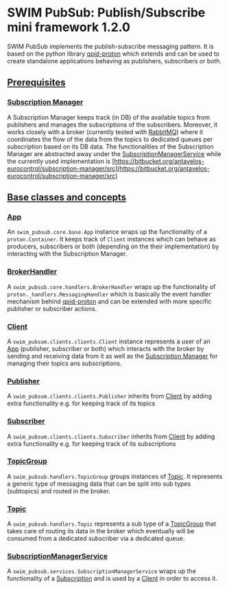 # SWIM PubSub: Publish/Subscribe mini framework 1.2.0

SWIM PubSub implements the publish-subscribe messaging pattern. It is based on the python library [qpid-proton](https://github.com/apache/qpid-proton/tree/master/python)
which extends and can be used to create standalone applications behaving as publishers, subscribers or both.


## [Prerequisites](#prerequisites)

### [Subscription Manager](#subscription-manager)
A Subscription Manager keeps track (in DB) of the available topics from publishers and manages the subscriptions of the
subscribers. Moreover, it works closely with a broker (currently tested with [RabbitMQ](https://www.rabbitmq.com/))
where it coordinates the flow of the data from the topics to dedicated queues per subscription based on its DB data. The
functionalities of the Subscription Manager are abstracted away under the [SubscriptionManagerService]() while the
currently used implementation is
[https://bitbucket.org/antavelos-eurocontrol/subscription-manager/src](https://bitbucket.org/antavelos-eurocontrol/subscription-manager/src)


## [Base classes and concepts](#base-classes-and-concepts)

### [App](#app)
An `swim_pubsub.core.base.App` instance wraps up the functionality of a `proton.Container`. It keeps track of `Client`
instances which can behave as producers, subscribers or both (depending on the their implementation) by interacting
with the Subscription Manager.

### [BrokerHandler](#broker-handler)
A `swim_pubsub.core.handlers.BrokerHandler` wraps up the functionality of `proton._handlers.MessagingHandler` which is
basically the event handler mechanism behind [qpid-proton](https://github.com/apache/qpid-proton/tree/master/python) and
can be extended with more specific publisher or subscriber actions.

### [Client](#client)
A `swim_pubsum.clients.clients.Client` instance represents a user of an <a href="#app">App</a> (publisher, subscriber or both) which
interacts with the broker by sending and receiving data from it as well as the [Subscription Manager]() for managing
their topics ans subscriptions.

### [Publisher](#publisher)
A `swim_pubsum.clients.clients.Publisher` inherits from <a href="#client">Client</a> by adding extra functionality e.g. for keeping track
of its topics

### [Subscriber](#subscriber)
A `swim_pubsum.clients.clients.Subscriber` inherits from <a href="#client">Client</a> by adding extra functionality e.g. for keeping track
of its subscriptions

### [TopicGroup](#topic-group)
A `swim_pubsub.handlers.TopicGroup` groups instances of <a href="#topic">Topic</a>. It represents a generic type of messaging data that
can be split into sub types (subtopics) and routed in the broker.

### [Topic](#topioc)
A `swim_pubsub.handlers.Topic` represents a sub type of a <a href="#topic-group">TopicGroup</a> that takes care of routing its data in the
broker which eventually will be consumed from a dedicated subscriber via a dedicated queue.

### [SubscriptionManagerService](#subscription-manager-service)
A `swim_pubsub.services.SubscriptionManagerService` wraps up the functionality of a <a href="#subscription-manager">Subscription</a> and is used
by a <a href="#client">Client</a> in order to access it.

